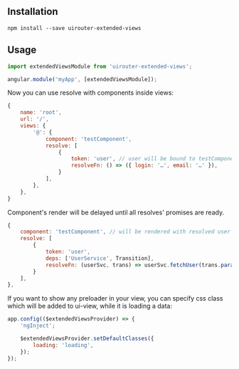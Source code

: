 ## Installation

~~~
npm install --save uirouter-extended-views
~~~

## Usage

~~~ javascript
import extendedViewsModule from 'uirouter-extended-views';

angular.module('myApp', [extendedViewsModule]);
~~~

Now you can use resolve with components inside views: 
~~~ javascript
{
    name: 'root',
    url: '/',
    views: {
        '@': {
            component: 'testComponent',
            resolve: [
                {
                    token: 'user', // user will be bound to testComponent's controller 
                    resolveFn: () => ({ login: '…', email: '…' }),
                }
            ],
        },
    },
}
~~~

Component's render will be delayed until all resolves' promises are ready.
~~~ javascript
{
    component: 'testComponent', // will be rendered with resolved user
    resolve: [
        {
            token: 'user', 
            deps: ['UserService', Transition],
            resolveFn: (userSvc, trans) => userSvc.fetchUser(trans.params().userId) },
        }
    ],
},
~~~

If you want to show any preloader in your view, you can specify css class which will be added to ui-view, while it is loading a data:
~~~ javascript
app.config(($extendedViewsProvider) => {
    'ngInject';

    $extendedViewsProvider.setDefaultClasses({
        loading: 'loading',
    });
});
~~~
